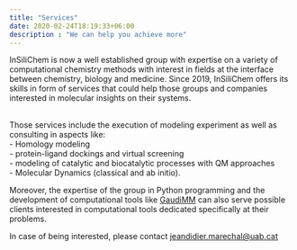 ```yaml
---
title: "Services"
date: 2020-02-24T18:19:33+06:00
description : "We can help you achieve more"
---
```


InSiliChem is now a well established group with expertise on a variety of computational chemistry methods with interest in fields at the interface between chemistry, biology and medicine. Since 2019, InSiliChem offers its skills in form of services that could help those groups and companies interested in molecular insights on their systems.

<br>
Those services include the execution of modeling experiment as well as consulting in aspects like:
<br>
- Homology modeling <br>
- protein-ligand dockings and virtual screening <br>
- modeling of catalytic and biocatalytic processes with QM approaches <br>
- Molecular Dynamics (classical and ab initio). <br>

Moreover, the expertise of the group in Python programming and the development of computational tools like [GaudiMM](https://github.com/insilichem/gaudi) can also serve possible clients interested in computational tools dedicated specifically at their problems.

In case of being interested, please contact jeandidier.marechal@uab.cat

